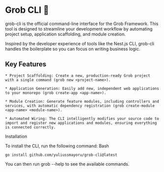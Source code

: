# Grob CLI 🚀

grob-cli is the official command-line interface for the Grob Framework. This tool is designed to streamline your development workflow by automating project setup, application scaffolding, and module creation.

Inspired by the developer experience of tools like the Nest.js CLI, grob-cli handles the boilerplate so you can focus on writing business logic.

## Key Features

    * Project Scaffolding: Create a new, production-ready Grob project with a single command (grob new <project-name>).

    * Application Generation: Easily add new, independent web applications to your monorepo (grob create-app <app-name>).

    * Module Creation: Generate feature modules, including controllers and services, with automatic dependency registration (grob create-module <app-name> <module-name>).

    * Automated Wiring: The CLI intelligently modifies your source code to import and register new applications and modules, ensuring everything is connected correctly.

Installation

To install the CLI, run the following command:
Bash
```
go install github.com/yuliussmayoru/grob-cli@latest
```
You can then run grob --help to see the available commands.